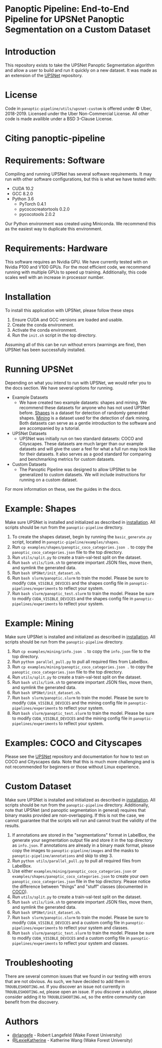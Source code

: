 # Panoptic Pipeline: End-to-End Pipeline for UPSNet Panoptic Segmentation on a Custom Dataset

# Introduction
This repository exists to take the UPSNet Panoptic Segmentation algorithm and allow a user to build and run it quickly on a new dataset. It was made as an extension of the [UPSNet](https://github.com/uber-research/UPSNet) repository.

# License
Code in `panoptic-pipeline/utils/upsnet-custom` is offered under © Uber, 2018-2019. Licensed under the Uber Non-Commercial License.
All other code is made availible under a BSD 3-Clause License.

# Citing panoptic-pipeline

# Requirements: Software
Compiling and running UPSNet has several software requirements.
It may run with other software configurations, but this is what we have tested with:
- CUDA 10.2
- GCC 8.2.0
- Python 3.6
    - PyTorch 0.4.1
    - pycococreatortools 0.2.0
    - pycocotools 2.0.2

Our Python environment was created using Miniconda. We recommend this as the easiest way to duplicate this environment.

# Requirements: Hardware
This software requires an Nvidia GPU. We have currently tested with on Nvidia P100 and V100 GPUs.
For the most efficient code, we recommend running with multiple GPUs to speed up training.
Additionally, this code scales well with an increase in processor number.

# Installation <a name="installation"></a>
To install this application with UPSNet, please follow these steps
1. Ensure CUDA and GCC versions are loaded and usable.
2. Create the conda environment.
3. Activate the conda environment.
4. Run the `init.sh` script in the top directory.

Assuming all of this can be run without errors (warnings are fine), then UPSNet has been successfully installed.

# Running UPSNet
Depending on what you intend to run with UPSNet, we would refer you to the docs section. We have several options for running.
- Example Datasets
    - We have created two example datasets: shapes and mining. We recommend these datasets for anyone who has not used UPSNet before. [Shapes](#shapes) is a dataset for detection of randomly generated shapes. [Mining](#mining) is a dataset used for the detection of dark mining. Both datasets can serve as a gentle introduction to the software and are accompanied by a tutorial.
- UPSNet Datasets
    - UPSNet was initially run on two standard datasets: COCO and Cityscapes. These datasets are much larger than our example datasets and will give the user a feel for what a full run may look like for their datasets. It also serves as a good standard for comparing and benchmarking metrics for custom datasets.
- Custom Datasets
    - The Panoptic Pipeline was designed to allow UPSNet to be generalized to custom datasets. We will include instructions for running on a custom dataset.

For more information on these, see the guides in the docs.

# Example: Shapes <a name="shapes"></a>
Make sure UPSNet is installed and initialized as described in [installation](#installation). All scripts should be run from the `panoptic-pipeline` directory.

1. To create the shapes dataset, begin by running the `basic_generate.py` script, located in `panoptic-pipeline/examples/shapes`.
2. Run `cp examples/shapes/panoptic_coco_categories.json .` to copy the `panoptic_coco_categories.json` file to the top directory.
3. Run `utils/split.py` to create a train-val-test split on the dataset.
4. Run `bash utils/link.sh` to generate important JSON files, move them, and symlink the generated data.
5. Run `bash UPSNet/init_dataset.sh`.
6. Run `bash slurm/panoptic.slurm` to train the model. Please be sure to modify `CUDA_VISIBLE_DEVICES` and the shapes config file in `panoptic-pipelines/experiments` to reflect your system.
7. Run `bash slurm/panoptic_test.slurm` to train the model. Please be sure to modify `CUDA_VISIBLE_DEVICES` and the shapes config file in `panoptic-pipelines/experiments` to reflect your system.

# Example: Mining <a name="mining"></a>
Make sure UPSNet is installed and initialized as described in [installation](#installation). All scripts should be run from the `panoptic-pipeline` directory.

1. Run `cp examples/mining/info.json .` to copy the `info.json` file to the top directory.
2. Run `python parallel_pull.py` to pull all required files from LabelBox.
3. Run `cp examples/mining/panoptic_coco_categories.json .` to copy the `panoptic_coco_categories.json` file to the top directory.
4. Run `utils/split.py` to create a train-val-test split on the dataset.
5. Run `bash utils/link.sh` to generate important JSON files, move them, and symlink the generated data.
6. Run `bash UPSNet/init_dataset.sh`.
7. Run `bash slurm/panoptic.slurm` to train the model. Please be sure to modify `CUDA_VISIBLE_DEVICES` and the mining config file in `panoptic-pipelines/experiments` to reflect your system.
8. Run `bash slurm/panoptic_test.slurm` to train the model. Please be sure to modify `CUDA_VISIBLE_DEVICES` and the mining config file in `panoptic-pipelines/experiments` to reflect your system.

# Examples: COCO and Cityscapes
Please see the [UPSNet](https://github.com/uber-research/UPSNet) repository and documentation for how to test on COCO and Cityscapes data. Note that this is much more challenging and is not recommended for beginners or those without Linux experience.

# Custom Dataset <a name="custom"></a>
Make sure UPSNet is installed and initialized as described in [installation](#installation). All scripts should be run from the `panoptic-pipeline` directory. Additionally, note that UPSNet (and panoptic segmentation in general) requires that binary masks provided are non-overlapping. If this is not the case, we cannot guarantee that the scripts will run and cannot trust the validity of the results.

1. If annotations are stored in the "segmentations" format in LabelBox, the generate your segmentation output file and store it in the top directory as `info.json`. If annotations are already in a binary mask format, please copy the images to `panoptic-pipeline/images` and the masks to `panoptic-pipeline/annotations` and skip to step 3.
2. Run `python utils/parallel_pull.py` to pull all required files from LabelBox.
3. Use either `examples/mining/panoptic_coco_categories.json` or `examples/shapes/panoptic_coco_categories.json` to create your own `panoptic_coco_categories.json` file in the top directory. Please notice the difference between "things" and "stuff" classes (documented in [COCO](https://cocodataset.org/)).
4. Run `utils/split.py` to create a train-val-test split on the dataset.
5. Run `bash utils/link.sh` to generate important JSON files, move them, and symlink the generated data.
6. Run `bash UPSNet/init_dataset.sh`.
7. Run `bash slurm/panoptic.slurm` to train the model. Please be sure to modify `CUDA_VISIBLE_DEVICES` and a custom config file in `panoptic-pipelines/experiments` to reflect your system and classes.
8. Run `bash slurm/panoptic_test.slurm` to train the model. Please be sure to modify `CUDA_VISIBLE_DEVICES` and a custom config file in `panoptic-pipelines/experiments` to reflect your system and classes.

# Troubleshooting
There are several common issues that we found in our testing with errors that are not obvious. As such, we have decided to add them in `TROUBLESHOOTING.md`. If you discover an issue not currently in `TROUBLESHOOTING.md`, please open an issue. If you discover a solution, please consider adding it to `TROUBLESHOOTING.md`, so the entire community can benefit from the discovery.

# Authors
- [@rlangefe](https://github.com/rlangefe) - Robert Langefeld (Wake Forest University)
- [@LexieKatherine](https://github.com/LexieKatherine) - Katherine Wang (Wake Forest University)
